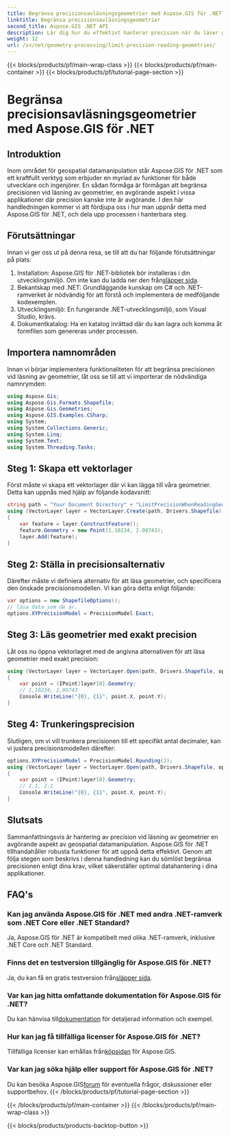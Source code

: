 ```yaml
---
title: Begränsa precisionsavläsningsgeometrier med Aspose.GIS för .NET
linktitle: Begränsa precisionsavläsningsgeometrier
second_title: Aspose.GIS .NET API
description: Lär dig hur du effektivt hanterar precision när du läser geometrier med Aspose.GIS för .NET. Följ vår steg-för-steg-guide för optimal datahantering.
weight: 12
url: /sv/net/geometry-processing/limit-precision-reading-geometries/
---
```


{{< blocks/products/pf/main-wrap-class >}}
{{< blocks/products/pf/main-container >}}
{{< blocks/products/pf/tutorial-page-section >}}

# Begränsa precisionsavläsningsgeometrier med Aspose.GIS för .NET

## Introduktion
Inom området för geospatial datamanipulation står Aspose.GIS för .NET som ett kraftfullt verktyg som erbjuder en myriad av funktioner för både utvecklare och ingenjörer. En sådan förmåga är förmågan att begränsa precisionen vid läsning av geometrier, en avgörande aspekt i vissa applikationer där precision kanske inte är avgörande. I den här handledningen kommer vi att fördjupa oss i hur man uppnår detta med Aspose.GIS för .NET, och dela upp processen i hanterbara steg.
## Förutsättningar
Innan vi ger oss ut på denna resa, se till att du har följande förutsättningar på plats:
1.  Installation: Aspose.GIS för .NET-bibliotek bör installeras i din utvecklingsmiljö. Om inte kan du ladda ner den från[släpper sida](https://releases.aspose.com/gis/net/).
2. Bekantskap med .NET: Grundläggande kunskap om C# och .NET-ramverket är nödvändig för att förstå och implementera de medföljande kodexemplen.
3. Utvecklingsmiljö: En fungerande .NET-utvecklingsmiljö, som Visual Studio, krävs.
4. Dokumentkatalog: Ha en katalog inrättad där du kan lagra och komma åt formfilen som genereras under processen.

## Importera namnområden
Innan vi börjar implementera funktionaliteten för att begränsa precisionen vid läsning av geometrier, låt oss se till att vi importerar de nödvändiga namnrymden:
```csharp
using Aspose.Gis;
using Aspose.Gis.Formats.Shapefile;
using Aspose.Gis.Geometries;
using Aspose.GIS.Examples.CSharp;
using System;
using System.Collections.Generic;
using System.Linq;
using System.Text;
using System.Threading.Tasks;
```

## Steg 1: Skapa ett vektorlager
Först måste vi skapa ett vektorlager där vi kan lägga till våra geometrier. Detta kan uppnås med hjälp av följande kodavsnitt:
```csharp
string path = "Your Document Directory" + "LimitPrecisionWhenReadingGeometries_out.shp";
using (VectorLayer layer = VectorLayer.Create(path, Drivers.Shapefile))
{
	var feature = layer.ConstructFeature();
	feature.Geometry = new Point(1.10234, 2.09743);
	layer.Add(feature);
}
```
## Steg 2: Ställa in precisionsalternativ
Därefter måste vi definiera alternativ för att läsa geometrier, och specificera den önskade precisionsmodellen. Vi kan göra detta enligt följande:
```csharp
var options = new ShapefileOptions();
// läsa data som de är.
options.XYPrecisionModel = PrecisionModel.Exact;
```
## Steg 3: Läs geometrier med exakt precision
Låt oss nu öppna vektorlagret med de angivna alternativen för att läsa geometrier med exakt precision:
```csharp
using (VectorLayer layer = VectorLayer.Open(path, Drivers.Shapefile, options))
{
	var point = (IPoint)layer[0].Geometry;
	// 1,10234, 2,09743
	Console.WriteLine("{0}, {1}", point.X, point.Y);
}
```
## Steg 4: Trunkeringsprecision
Slutligen, om vi vill trunkera precisionen till ett specifikt antal decimaler, kan vi justera precisionsmodellen därefter:
```csharp
options.XYPrecisionModel = PrecisionModel.Rounding(2);
using (VectorLayer layer = VectorLayer.Open(path, Drivers.Shapefile, options))
{
	var point = (IPoint)layer[0].Geometry;
	// 1.1, 2.1
	Console.WriteLine("{0}, {1}", point.X, point.Y);
}
```

## Slutsats
Sammanfattningsvis är hantering av precision vid läsning av geometrier en avgörande aspekt av geospatial datamanipulation. Aspose.GIS för .NET tillhandahåller robusta funktioner för att uppnå detta effektivt. Genom att följa stegen som beskrivs i denna handledning kan du sömlöst begränsa precisionen enligt dina krav, vilket säkerställer optimal datahantering i dina applikationer.
## FAQ's
### Kan jag använda Aspose.GIS för .NET med andra .NET-ramverk som .NET Core eller .NET Standard?
Ja, Aspose.GIS för .NET är kompatibelt med olika .NET-ramverk, inklusive .NET Core och .NET Standard.
### Finns det en testversion tillgänglig för Aspose.GIS för .NET?
 Ja, du kan få en gratis testversion från[släpper sida](https://releases.aspose.com/).
### Var kan jag hitta omfattande dokumentation för Aspose.GIS för .NET?
 Du kan hänvisa till[dokumentation](https://reference.aspose.com/gis/net/) för detaljerad information och exempel.
### Hur kan jag få tillfälliga licenser för Aspose.GIS för .NET?
 Tillfälliga licenser kan erhållas från[köpsidan](https://purchase.aspose.com/temporary-license/) för Aspose.GIS.
### Var kan jag söka hjälp eller support för Aspose.GIS för .NET?
 Du kan besöka Aspose.GIS[forum](https://forum.aspose.com/c/gis/33) för eventuella frågor, diskussioner eller supportbehov.
{{< /blocks/products/pf/tutorial-page-section >}}

{{< /blocks/products/pf/main-container >}}
{{< /blocks/products/pf/main-wrap-class >}}

{{< blocks/products/products-backtop-button >}}
